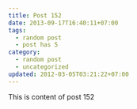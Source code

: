 ```yaml
---
title: Post 152
date: 2013-09-17T16:40:11+07:00
tags:
  - random post
  - post has 5
category:
  - random post
  - uncategorized
updated: 2012-03-05T03:21:22+07:00
---
```

This is content of post 152
